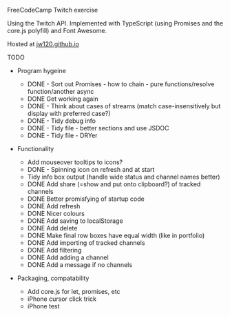 
FreeCodeCamp Twitch exercise

Using the Twitch API. Implemented with TypeScript (using Promises and the core.js polyfill) and Font Awesome.

Hosted at [jw120.github.io](https://jw120.github.io)



TODO


* Program hygeine

  + DONE - Sort out Promises - how to chain - pure functions/resolve function/another async
  + DONE Get working again
  + DONE - Think about cases of streams (match case-insensitively but display with preferred case?)
  + DONE - Tidy debug info
  + DONE - Tidy file - better sections and use JSDOC
  + DONE - Tidy file - DRYer

* Functionality

  + Add mouseover tooltips to icons?
  + DONE - Spinning icon on refresh and at start
  + Tidy info box output (handle wide status and channel names better)
  + DONE Add share (=show and put onto clipboard?) of tracked channels
  * DONE Better promisfying of startup code
  * DONE Add refresh
  * DONE Nicer colours
  * DONE Add saving to localStorage
  * DONE Add delete
  * DONE Make final row boxes have equal width (like in portfolio)
  * DONE Add importing of tracked channels
  * DONE Add filtering
  * DONE Add adding a channel
  * DONE Add a message if no channels

* Packaging, compatability

  + Add core.js for let, promises, etc
  + iPhone cursor click trick
  + iPhone test

